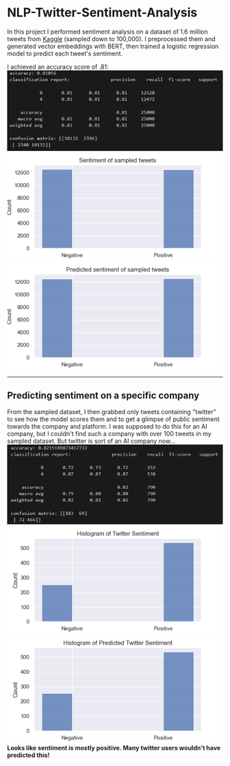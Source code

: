 # **NLP-Twitter-Sentiment-Analysis**
In this project I performed sentiment analysis on a dataset of 1.6 million tweets from [Kaggle](https://www.kaggle.com/datasets/kazanova/sentiment140) (sampled down to 100,000). I preprocessed them and generated vector embeddings with BERT, then trained a logistic regression model to predict each tweet's sentiment.

I achieved an accuracy score of .81:  
![logistic regression scores](logreg_eval.png)  
![histogram of sampled tweets](hist_y_test.png)
![histogram of predicted sentiment](hist_y_pred.png)
_______
## Predicting sentiment on a specific company
From the sampled dataset, I then grabbed only tweets containing "twitter" to see how the model scores them and to get a glimpse of public sentiment towards the company and platform. I was supposed to do this for an AI company, but I couldn't find such a company with over 100 tweets in my sampled dataset. But  twitter is sort of an AI company now...  
![logistic regression scores on twitter tweets](twitter_eval.png)
![histogram of twitter sentiment](hist_twit_y.png)
![histogram of predicted twitter sentiment](hist_twit_y_pred.png)  
**Looks like sentiment is mostly positive. Many twitter users wouldn't have predicted this!**